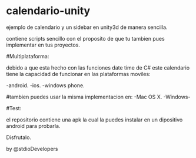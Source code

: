 # calendario-unity

ejemplo de calendario y un sidebar en unity3d de manera sencilla.

contiene scripts sencillo con el proposito de que tu tambien pues implementar en tus proyectos.

#Multiplataforma:

debido a que esta hecho con las funciones date time de C# este calendario tiene la capacidad de funcionar en las plataformas moviles:

-android.
-ios.
-windows phone.

#tambien puedes usar la misma implementacion en:
-Mac OS X.
-Windows-

#Test:

el repositorio contiene una apk la cual la puedes instalar en un dipositivo android para probarla.

Disfrutalo.

by @stdioDevelopers
